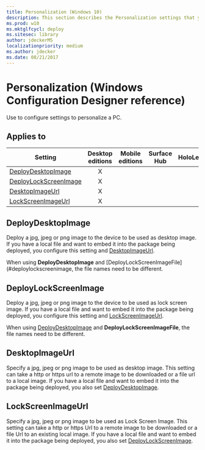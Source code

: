 ```yaml
---
title: Personalization (Windows 10)
description: This section describes the Personalization settings that you can configure in provisioning packages for Windows 10 using Windows Configuration Designer.
ms.prod: w10
ms.mktglfcycl: deploy
ms.sitesec: library
author: jdeckerMS
localizationpriority: medium
ms.author: jdecker
ms.date: 08/21/2017
---
```


# Personalization (Windows Configuration Designer reference)

Use to configure settings to personalize a PC.

## Applies to

| Setting   | Desktop editions | Mobile editions | Surface Hub | HoloLens | IoT Core |
| --- | :---: | :---: | :---: | :---: | :---: |
| [DeployDesktopImage](#deploydesktopimage) | X  |  |  |  |  |
| [DeployLockScreenImage](#deploylockscreenimage) | X  |  |  |  |  |
| [DesktopImageUrl](#desktopimageurl) | X  |  |  |  |  |
| [LockScreenImageUrl](#lockscreenimageurl) | X  |  |  |  |  |

## DeployDesktopImage

Deploy a jpg, jpeg or png image to the device to be used as desktop image. If you have a local file and want to embed it into the package being deployed, you configure this setting and [DesktopImageUrl](#desktopimageurl).

When using **DeployDesktopImage** and [DeployLockScreenImageFile](#deploylockscreenimage, the file names need to be different. 

## DeployLockScreenImage

Deploy a jpg, jpeg or png image to the device to be used as lock screen image. If you have a local file and want to embed it into the package being deployed, you configure this setting and [LockScreenImageUrl](#lockscreenimageurl).

When using [DeployDesktopImage](#deploydesktopimage) and **DeployLockScreenImageFile**, the file names need to be different.

## DesktopImageUrl

Specify a jpg, jpeg or png image to be used as desktop image. This setting can take a http or https url to a remote image to be downloaded or a file url to a local image. If you have a local file and want to embed it into the package being deployed, you also set [DeployDesktopImage](#deploydesktopimage).

## LockScreenImageUrl

Specify a jpg, jpeg or png image to be used as Lock Screen Image. This setting can take a http or https Url to a remote image to be downloaded or a file Url to an existing local image. If you have a local file and want to embed it into the package being deployed, you also set [DeployLockScreenImage](#deploylockscreenimage).
